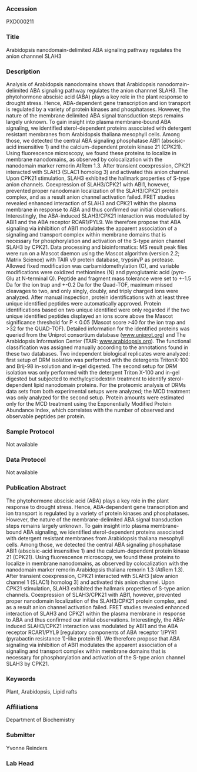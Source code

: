 ### Accession
PXD000211

### Title
Arabidopsis nanodomain-delimited ABA signaling pathway regulates the anion channnel SLAH3

### Description
Analysis of Arabidopsis nanodomains shows that Arabidopsis nanodomain-delimited ABA signaling pathway regulates the anion channnel SLAH3. The phytohormone abscisic acid (ABA) plays a key role in the plant response to drought stress. Hence, ABA-dependent gene transcription and ion transport is regulated by a variety of protein kinases and phosphatases. However, the nature of the membrane delimited ABA signal transduction steps remains largely unknown. To gain insight into plasma membrane-bound ABA signaling, we identified sterol-dependent proteins associated with detergent resistant membranes from Arabidopsis thaliana mesophyll cells. Among those, we detected the central ABA signaling phosphatase ABI1 (abscisic-acid insensitive 1) and the calcium-dependent protein kinase 21 (CPK21). Using fluorescence microscopy, we found these proteins to localize in membrane nanodomains, as observed by colocalization with the nanodomain marker remorin AtRem 1.3. After transient coexpression, CPK21 interacted with SLAH3 (SLAC1 homolog 3) and activated this anion channel. Upon CPK21 stimulation, SLAH3 exhibited the hallmark properties of S-type anion channels. Coexpression of SLAH3/CPK21 with ABI1, however, prevented proper nanodomain localization of the SLAH3/CPK21 protein complex, and as a result anion channel activation failed. FRET studies revealed enhanced interaction of SLAH3 and CPK21 within the plasma membrane in response to ABA and thus confirmed our initial observations. Interestingly, the ABA-induced SLAH3/CPK21 interaction was modulated by ABI1 and the ABA receptor RCAR1/PYL9. We therefore propose that ABA signaling via inhibition of ABI1 modulates the apparent association of a signaling and transport complex within membrane domains that is necessary for phosphorylation and activation of the S-type anion channel SLAH3 by CPK21. Data processing and bioinformatics: MS result peak files were run on a Mascot daemon using the Mascot algorithm (version 2.2; Matrix Science) with TAIR v9 protein database, trypsin/P as protease. Allowed fixed modification was carbamidomethylation (C), and variable modifications were oxidized methionines (N) and pyroglutamic acid (pyro-Glu at N-terminal Q). Peptide and fragment mass tolerance were set to +-1.5 Da for the ion trap and +-0.2 Da for the Quad-TOF, maximum missed cleavages to two, and only singly, doubly, and triply charged ions were analyzed. After manual inspection, protein identifications with at least three unique identified peptides were automatically approved. Protein identifications based on two unique identified were only regarded if the two unique identified peptides displayed an ions score above the Mascot significance threshold for P < 0.05 (Mascot score >40 for the ion trap and >32 for the QUAD-TOF). Detailed information for the identified proteins was queried from the Uniprot consortium database (www.uniprot.org) and The Arabidopsis Information Center (TAIR: www.arabidopsis.org). The functional classification was assigned manually according to the annotations found in these two databases. Two independent biological replicates were analyzed: first setup of DRM isolation was performed with the detergents TritonX-100 and Brij-98 in-solution and in-gel digested. The second setup for DRM isolation was only performed with the detergent Triton X-100 and in-gel digested but subjected to methylcyclodextrin treatment to identify sterol-dependent lipid nanodomain proteins. For the proteomic analysis of DRMs data sets from both experimental setups were analyzed; the MCD treatment was only analyzed for the second setup. Protein amounts were estimated only for the MCD treatment using the Exponentially Modified Protein Abundance Index, which correlates with the number of observed and observable peptides per protein.

### Sample Protocol
Not available

### Data Protocol
Not available

### Publication Abstract
The phytohormone abscisic acid (ABA) plays a key role in the plant response to drought stress. Hence, ABA-dependent gene transcription and ion transport is regulated by a variety of protein kinases and phosphatases. However, the nature of the membrane-delimited ABA signal transduction steps remains largely unknown. To gain insight into plasma membrane-bound ABA signaling, we identified sterol-dependent proteins associated with detergent resistant membranes from Arabidopsis thaliana mesophyll cells. Among those, we detected the central ABA signaling phosphatase ABI1 (abscisic-acid insensitive 1) and the calcium-dependent protein kinase 21 (CPK21). Using fluorescence microscopy, we found these proteins to localize in membrane nanodomains, as observed by colocalization with the nanodomain marker remorin Arabidopsis thaliana remorin 1.3 (AtRem 1.3). After transient coexpression, CPK21 interacted with SLAH3 [slow anion channel 1 (SLAC1) homolog 3] and activated this anion channel. Upon CPK21 stimulation, SLAH3 exhibited the hallmark properties of S-type anion channels. Coexpression of SLAH3/CPK21 with ABI1, however, prevented proper nanodomain localization of the SLAH3/CPK21 protein complex, and as a result anion channel activation failed. FRET studies revealed enhanced interaction of SLAH3 and CPK21 within the plasma membrane in response to ABA and thus confirmed our initial observations. Interestingly, the ABA-induced SLAH3/CPK21 interaction was modulated by ABI1 and the ABA receptor RCAR1/PYL9 [regulatory components of ABA receptor 1/PYR1 (pyrabactin resistance 1)-like protein 9]. We therefore propose that ABA signaling via inhibition of ABI1 modulates the apparent association of a signaling and transport complex within membrane domains that is necessary for phosphorylation and activation of the S-type anion channel SLAH3 by CPK21.

### Keywords
Plant, Arabidopsis, Lipid rafts

### Affiliations
Department of Biochemistry

### Submitter
Yvonne Reinders

### Lab Head


